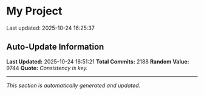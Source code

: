 # My Project


Last updated: 2025-10-24 16:25:37



















































































































































































































































































































































































































































































































































































































































































































































































































































































































































































































































































































































































































































































































































































































































































































































































































































































































































































































































































































































































































































































































































































































































































































































































































































































































































































































































































## Auto-Update Information

**Last Updated:** 2025-10-24 16:51:21
**Total Commits:** 2188
**Random Value:** 9744
**Quote:** _Consistency is key._

---
_This section is automatically generated and updated._